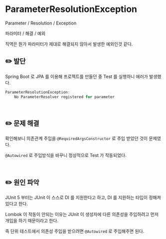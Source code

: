 # ParameterResolutionException

Parameter / Resolution / Exception

파라미터 / 해결 / 예외

직역은 뭔가 파라미터가 제대로 해결되지 않아서 발생한 예외인것 같다.

## ✏️ 발단

Spring Boot 로 JPA 를 이용해 프로젝트를 만들던 중
Test 를 실행하니 에러가 발생했다.

```java
ParameterResolutionException: 
    No ParameterResolver registered for parameter
```

<br>

## ✏️ 문제 해결

확인해보니 의존관계 주입을 `@RequiredArgsConstructor` 로 주입 받았던 것이 문제였다.

`@Autowired` 로 주입방식을 바꾸니 정상적으로 Test 가 작동되었다.

<br>

## ✏️ 원인 파악

JUnit 5 부터는 JUnit 이 스스로 DI 를 지원한다고 하고, DI 를 지원하는 타입이 정해져 있다고 한다.

Lombok 이 작동이 안되는 이유는
JUnit 이 생성자에 다른 의존성을 주입하려고 먼저 개입을 하기 때문이라고 한다.

즉 단위 테스트에서 의존성 주입을 받으려면 `@Autowired` 로 주입해주면 된다.